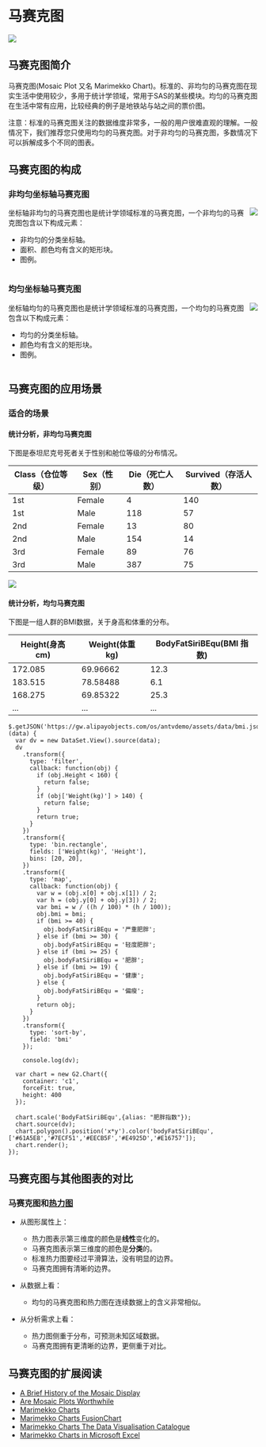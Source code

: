 <!--
title: 马赛克图
tags:
  - compare
  - proportion
-->

# 马赛克图

<img src="https://os.alipayobjects.com/rmsportal/eXoQbOxSvByiNWd.jpg">

## 马赛克图简介

马赛克图(Mosaic Plot 又名 Marimekko Chart)。标准的、非均匀的马赛克图在现实生活中使用较少，多用于统计学领域，常用于SAS的某些模块。均匀的马赛克图在生活中常有应用，比较经典的例子是地铁站与站之间的票价图。

注意：标准的马赛克图关注的数据维度非常多，一般的用户很难直观的理解。一般情况下，我们推荐您只使用均匀的马赛克图。对于非均匀的马赛克图，多数情况下可以拆解成多个不同的图表。

## 马赛克图的构成

### 非均匀坐标轴马赛克图

<img class="article-img-3" style="float:right;" src="https://os.alipayobjects.com/rmsportal/RKlgDYrPsNzxKHt.png" />

坐标轴非均匀的马赛克图也是统计学领域标准的马赛克图，一个非均匀的马赛克图包含以下构成元素：

* 非均匀的分类坐标轴。
* 面积、颜色均有含义的矩形块。
* 图例。

<div style="clear:both;"></div>

### 均匀坐标轴马赛克图

<img class="article-img-3" style="float:right;" src="https://os.alipayobjects.com/rmsportal/VwBbTVppnBdxlhk.png" />

坐标轴均匀的马赛克图也是统计学领域标准的马赛克图，一个均匀的马赛克图包含以下构成元素：

* 均匀的分类坐标轴。
* 颜色均有含义的矩形块。
* 图例。

<div style="clear:both;"></div>

## 马赛克图的应用场景

### 适合的场景

#### 统计分析，非均匀马赛克图

下图是泰坦尼克号死者关于性别和舱位等级的分布情况。

Class（仓位等级）|Sex（性别）|Die（死亡人数）|Survived（存活人数）
---|---|---|---
1st|Female|4|140
1st|Male|118|57
2nd|Female|13|80
2nd|Male|154|14
3rd|Female|89|76
3rd|Male|387|75

<img class="article-img-3" src="https://t.alipayobjects.com/images/rmsweb/T1B.0iXcxfXXXXXXXX.png" />

#### 统计分析，均匀马赛克图

下图是一组人群的BMI数据，关于身高和体重的分布。

Height(身高 cm)|Weight(体重 kg)|BodyFatSiriBEqu(BMI 指数)
---|---|---
172.085|69.96662|12.3
183.515|78.58488|6.1
168.275|69.85322|25.3
...|...|...

<div id="c1"></div>

```js-
$.getJSON('https://gw.alipayobjects.com/os/antvdemo/assets/data/bmi.json',function (data) {
  var dv = new DataSet.View().source(data);
  dv
    .transform({
      type: 'filter',
      callback: function(obj) {
        if (obj.Height < 160) {
          return false;
        }
        if (obj['Weight(kg)'] > 140) {
          return false;
        }
        return true;
      }
    })
    .transform({
      type: 'bin.rectangle',
      fields: ['Weight(kg)', 'Height'],
      bins: [20, 20],
    })
    .transform({
      type: 'map',
      callback: function(obj) {
        var w = (obj.x[0] + obj.x[1]) / 2;
        var h = (obj.y[0] + obj.y[3]) / 2;
        var bmi = w / ((h / 100) * (h / 100));
        obj.bmi = bmi;
        if (bmi >= 40) {
          obj.bodyFatSiriBEqu = '严重肥胖';
        } else if (bmi >= 30) {
          obj.bodyFatSiriBEqu = '轻度肥胖';
        } else if (bmi >= 25) {
          obj.bodyFatSiriBEqu = '肥胖';
        } else if (bmi >= 19) {
          obj.bodyFatSiriBEqu = '健康';
        } else {
          obj.bodyFatSiriBEqu = '偏瘦';
        }
        return obj;
      }
    })
    .transform({
      type: 'sort-by',
      field: 'bmi'
    });

    console.log(dv);

  var chart = new G2.Chart({
    container: 'c1',
    forceFit: true,
    height: 400
  });

  chart.scale('BodyFatSiriBEqu',{alias: "肥胖指数"});
  chart.source(dv);
  chart.polygon().position('x*y').color('bodyFatSiriBEqu',['#61A5E8','#7ECF51','#EECB5F','#E4925D','#E16757']);
  chart.render();
});
```

## 马赛克图与其他图表的对比

### 马赛克图和[热力图](heatmap.html)

* 从图形属性上：
  * 热力图表示第三维度的颜色是**线性**变化的。
  * 马赛克图表示第三维度的颜色是**分类**的。
  * 标准热力图要经过平滑算法，没有明显的边界。
  * 马赛克图拥有清晰的边界。


* 从数据上看：
  * 均匀的马赛克图和热力图在连续数据上的含义非常相似。


* 从分析需求上看：
  * 热力图侧重于分布，可预测未知区域数据。
  * 马赛克图拥有更清晰的边界，更侧重于对比。

## 马赛克图的扩展阅读
* [A Brief History of
the Mosaic Display](http://www.datavis.ca/papers/moshist.pdf)
* [Are Mosaic Plots Worthwhile](https://www.perceptualedge.com/articles/visual_business_intelligence/are_mosaic_plots_worthwhile.pdf)
* [Marimekko Charts](http://peltiertech.com/marimekko-charts/)
* [Marimekko Charts FusionChart](http://www.fusioncharts.com/charts/marimekko-charts/)
* [Marimekko Charts The Data Visualisation Catalogue](http://www.datavizcatalogue.com/methods/marimekko_chart.html#.VlJ9E98rJTY)
* [Marimekko Charts in Microsoft Excel](http://www.clearlyandsimply.com/clearly_and_simply/2014/05/marimekko-charts-in-microsoft-excel.html)
                                                                                                
